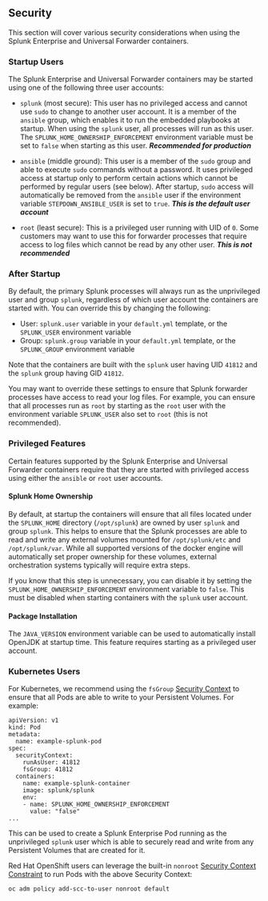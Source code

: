 ## Security ##
This section will cover various security considerations when using the Splunk Enterprise and Universal Forwarder containers.

### Startup Users ###

The Splunk Enterprise and Universal Forwarder containers may be started using one of the following three user accounts:

* `splunk` (most secure): This user has no privileged access and cannot use `sudo` to change to another user account. It is a member of the `ansible` group, which enables it to run the embedded playbooks at startup. When using the `splunk` user, all processes will run as this user. The `SPLUNK_HOME_OWNERSHIP_ENFORCEMENT` environment variable must be set to `false` when starting as this user. ***Recommended for production***

* `ansible` (middle ground): This user is a member of the `sudo` group and able to execute `sudo` commands without a password. It uses privileged access at startup only to perform certain actions which cannot be performed by regular users (see below). After startup, `sudo` access will automatically be removed from the `ansible` user if the environment variable `STEPDOWN_ANSIBLE_USER` is set to `true`. ***This is the default user account***

* `root` (least secure): This is a privileged user running with UID of `0`. Some customers may want to use this for forwarder processes that require access to log files which cannot be read by any other user. ***This is not recommended***

### After Startup ###

By default, the primary Splunk processes will always run as the unprivileged user and group `splunk`,
regardless of which user account the containers are started with. You can override this by changing the following:

* User: `splunk.user` variable in your `default.yml` template, or the `SPLUNK_USER` environment variable
* Group: `splunk.group` variable in your `default.yml` template, or the `SPLUNK_GROUP` environment variable

Note that the containers are built with the `splunk` user having UID `41812` and the `splunk` group having GID `41812`.

You may want to override these settings to ensure that Splunk forwarder processes have access to read your log files. For example, you can ensure that all processes run as `root` by starting as the `root` user with the environment variable `SPLUNK_USER` also set to `root` (this is not recommended).

### Privileged Features ###

Certain features supported by the Splunk Enterprise and Universal Forwarder containers require that they are started with privileged access using either the `ansible` or `root` user accounts.

#### Splunk Home Ownership ####

By default, at startup the containers will ensure that all files located under the `SPLUNK_HOME` directory (`/opt/splunk`) are owned by user `splunk` and group `splunk`. This helps to ensure that the Splunk processes are able to read and write any external volumes mounted for `/opt/splunk/etc` and `/opt/splunk/var`. While all supported versions of the docker engine will automatically set proper ownership for these volumes, external orchestration systems
typically will require extra steps.

If you know that this step is unnecessary, you can disable it by setting the `SPLUNK_HOME_OWNERSHIP_ENFORCEMENT` environment variable to `false`. This must be disabled when starting containers with the `splunk` user account.

#### Package Installation ####

The `JAVA_VERSION` environment variable can be used to automatically install OpenJDK at startup time. This feature requires starting as a privileged user account.

### Kubernetes Users ###

For Kubernetes, we recommend using the `fsGroup` [Security Context](https://kubernetes.io/docs/tasks/configure-pod-container/security-context/) to ensure that all Pods are able to write to your Persistent Volumes. For example:

```
apiVersion: v1
kind: Pod
metadata:
  name: example-splunk-pod
spec:
  securityContext:
    runAsUser: 41812
    fsGroup: 41812
  containers:
    name: example-splunk-container
    image: splunk/splunk
    env:
    - name: SPLUNK_HOME_OWNERSHIP_ENFORCEMENT
      value: "false"
...
```

This can be used to create a Splunk Enterprise Pod running as the unprivileged `splunk` user which is able to securely read and write from any Persistent Volumes that are created for it.

Red Hat OpenShift users can leverage the built-in `nonroot` [Security Context Constraint](https://docs.openshift.com/container-platform/3.9/admin_guide/manage_scc.html)
to run Pods with the above Security Context:
```
oc adm policy add-scc-to-user nonroot default
```